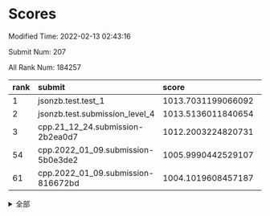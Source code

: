 # Scores

Modified Time: 2022-02-13 02:43:16

Submit Num: 207

All Rank Num: 184257

| rank |               submit               |       score        |       sigma        | pk_num |
| :--- | :--------------------------------- | :----------------- | :----------------- | :----- |
| 1    | jsonzb.test.test_1                 | 1013.7031199066092 | 0.8383284615121157 | 3559   |
| 2    | jsonzb.test.submission_level_4     | 1013.5136011840654 | 0.7950556287134708 | 3563   |
| 3    | cpp.21_12_24.submission-2b2ea0d7   | 1012.2003224820731 | 0.7956076651741314 | 3562   |
| 54   | cpp.2022_01_09.submission-5b0e3de2 | 1005.9990442529107 | 0.743702894403409  | 3558   |
| 61   | cpp.2022_01_09.submission-816672bd | 1004.1019608457187 | 0.7145737441298026 | 3558   |


<details>
<summary>全部</summary>

| rank |                 submit                 |       score        |       sigma        | pk_num |
| :--- | :------------------------------------- | :----------------- | :----------------- | :----- |
| 1    | jsonzb.test.test_1                     | 1013.7031199066092 | 0.8383284615121157 | 3559   |
| 2    | jsonzb.test.submission_level_4         | 1013.5136011840654 | 0.7950556287134708 | 3563   |
| 3    | cpp.21_12_24.submission-2b2ea0d7       | 1012.2003224820731 | 0.7956076651741314 | 3562   |
| 4    | gobigger.level_3.submission_level_3_28 | 1011.4894089119977 | 0.7941268079279107 | 3557   |
| 5    | gobigger.level_3.submission_level_3_46 | 1011.424637948379  | 0.7535679202052525 | 3562   |
| 6    | gobigger.level_3.submission_level_3_5  | 1011.093548558473  | 0.7557547587328725 | 3564   |
| 7    | gobigger.level_3.submission_level_3_38 | 1011.0726380491233 | 0.7831443737717773 | 3558   |
| 8    | gobigger.level_3.submission_level_3_7  | 1011.0722339457232 | 0.7648289650521308 | 3564   |
| 9    | gobigger.level_3.submission_level_3_21 | 1011.0199111231622 | 0.7402353188264811 | 3559   |
| 10   | gobigger.level_3.submission_level_3_9  | 1010.9201083993394 | 0.7411250918214252 | 3559   |
| 11   | gobigger.level_3.submission_level_3_30 | 1010.7977636441311 | 0.7557645243606936 | 3566   |
| 12   | gobigger.level_3.submission_level_3_44 | 1010.7031303494385 | 0.7383069215226071 | 3562   |
| 13   | gobigger.level_3.submission_level_3_16 | 1010.6961236244317 | 0.7592937468550526 | 3564   |
| 14   | gobigger.level_3.submission_level_3_42 | 1010.6878457769133 | 0.7553261700784794 | 3561   |
| 15   | gobigger.level_3.submission_level_3_1  | 1010.6391715575922 | 0.777414889632941  | 3564   |
| 16   | gobigger.level_3.submission_level_3_12 | 1010.564292082339  | 0.7742950714465646 | 3562   |
| 17   | gobigger.level_3.submission_level_3_41 | 1010.5640908406082 | 0.7773063577946934 | 3563   |
| 18   | gobigger.level_3.submission_level_3_8  | 1010.486286049877  | 0.7545232396411748 | 3558   |
| 19   | gobigger.level_3.submission_level_3_3  | 1010.4335856329749 | 0.7712692916453542 | 3555   |
| 20   | gobigger.level_3.submission_level_3_32 | 1010.4299447405799 | 0.7870361515055581 | 3559   |
| 21   | gobigger.level_3.submission_level_3_29 | 1010.4240328648655 | 0.7526833143827979 | 3562   |
| 22   | gobigger.level_3.submission_level_3_43 | 1010.3902879411895 | 0.7535774918869482 | 3561   |
| 23   | gobigger.level_3.submission_level_3_2  | 1010.2577493683333 | 0.7582827073229341 | 3557   |
| 24   | gobigger.level_3.submission_level_3_36 | 1010.2248482602116 | 0.7508480242527921 | 3557   |
| 25   | gobigger.level_3.submission_level_3_4  | 1010.2164050419586 | 0.7524384540942619 | 3559   |
| 26   | gobigger.level_3.submission_level_3_14 | 1010.205797421767  | 0.7301166670440034 | 3560   |
| 27   | gobigger.level_3.submission_level_3_22 | 1010.2046774123068 | 0.7527709554827582 | 3563   |
| 28   | gobigger.level_3.submission_level_3_13 | 1010.1006643546189 | 0.7460230283386385 | 3565   |
| 29   | gobigger.level_3.submission_level_3_49 | 1010.0886888538604 | 0.7517025677581568 | 3566   |
| 30   | gobigger.level_3.submission_level_3_6  | 1010.031765728348  | 0.7542347600192338 | 3564   |
| 31   | gobigger.level_3.submission_level_3_19 | 1009.9158105427957 | 0.7553444095977764 | 3561   |
| 32   | gobigger.level_3.submission_level_3_35 | 1009.7900350085267 | 0.7592318349475695 | 3562   |
| 33   | gobigger.level_3.submission_level_3_34 | 1009.7578530493306 | 0.7611582582756885 | 3561   |
| 34   | gobigger.level_3.submission_level_3_37 | 1009.6090846809589 | 0.7718611945398011 | 3559   |
| 35   | gobigger.level_3.submission_level_3_24 | 1009.5164322223012 | 0.7656011071302206 | 3558   |
| 36   | gobigger.level_3.submission_level_3_33 | 1009.5072333229182 | 0.7656466120856631 | 3561   |
| 37   | gobigger.level_3.submission_level_3_0  | 1009.4918931313914 | 0.7520930627335936 | 3563   |
| 38   | gobigger.level_3.submission_level_3_26 | 1009.4638694374481 | 0.7648374667079458 | 3561   |
| 39   | gobigger.level_3.submission_level_3_40 | 1009.4340908402601 | 0.7716996132807287 | 3559   |
| 40   | gobigger.level_3.submission_level_3_18 | 1009.4236884091507 | 0.74561074482442   | 3563   |
| 41   | gobigger.level_3.submission_level_3_15 | 1009.1317189970259 | 0.7550934294336962 | 3558   |
| 42   | gobigger.level_3.submission_level_3_31 | 1009.1213344088795 | 0.7395044909807689 | 3562   |
| 43   | gobigger.level_3.submission_level_3_45 | 1009.0339928270718 | 0.743553460344811  | 3561   |
| 44   | gobigger.level_3.submission_level_3_20 | 1008.983988135584  | 0.7501291068436001 | 3559   |
| 45   | gobigger.level_3.submission_level_3_48 | 1008.9783091557035 | 0.7365833858562366 | 3561   |
| 46   | gobigger.level_3.submission_level_3_25 | 1008.9615847030464 | 0.740210339181479  | 3560   |
| 47   | gobigger.level_3.submission_level_3_23 | 1008.889942743202  | 0.7414443166707169 | 3556   |
| 48   | gobigger.level_3.submission_level_3_17 | 1008.7262357926644 | 0.7609941887709135 | 3563   |
| 49   | gobigger.level_3.submission_level_3_27 | 1008.6278756923854 | 0.7281911258848264 | 3563   |
| 50   | gobigger.level_3.submission_level_3_11 | 1008.5840285679238 | 0.7709013862675601 | 3561   |
| 51   | gobigger.level_3.submission_level_3_39 | 1008.3675452190676 | 0.7446733352182735 | 3559   |
| 52   | gobigger.level_3.submission_level_3_47 | 1008.2360504948448 | 0.7523411642075627 | 3560   |
| 53   | gobigger.level_3.submission_level_3_10 | 1007.8851421014343 | 0.7440490063662688 | 3561   |
| 54   | cpp.2022_01_09.submission-5b0e3de2     | 1005.9990442529107 | 0.743702894403409  | 3558   |
| 55   | gobigger.level_1.submission_level_1_15 | 1005.4714651510903 | 0.7262357582496692 | 3562   |
| 56   | gobigger.level_1.submission_level_1_43 | 1005.1420100136456 | 0.7317528919856373 | 3558   |
| 57   | gobigger.level_1.submission_level_1_6  | 1004.5796199824745 | 0.7113775122330727 | 3565   |
| 58   | gobigger.level_1.submission_level_1_23 | 1004.3960333835005 | 0.7169816219069306 | 3553   |
| 59   | gobigger.level_1.submission_level_1_32 | 1004.3800364288167 | 0.7199138191338121 | 3564   |
| 60   | gobigger.level_1.submission_level_1_21 | 1004.130538974467  | 0.7133331023307861 | 3564   |
| 61   | cpp.2022_01_09.submission-816672bd     | 1004.1019608457187 | 0.7145737441298026 | 3558   |
| 62   | gobigger.level_1.submission_level_1_41 | 1004.029748624591  | 0.7289306278977113 | 3564   |
| 63   | gobigger.level_1.submission_level_1_37 | 1003.9888118418128 | 0.715295983615046  | 3563   |
| 64   | gobigger.level_1.submission_level_1_3  | 1003.9734759559587 | 0.7198484295162432 | 3558   |
| 65   | gobigger.level_1.submission_level_1_49 | 1003.8812702768097 | 0.713235280472689  | 3561   |
| 66   | gobigger.level_1.submission_level_1_36 | 1003.8747943494036 | 0.7162931073323812 | 3560   |
| 67   | gobigger.level_1.submission_level_1_25 | 1003.8281374154354 | 0.717208010598066  | 3559   |
| 68   | gobigger.level_1.submission_level_1_20 | 1003.7408743666865 | 0.7043627081326697 | 3560   |
| 69   | gobigger.level_1.submission_level_1_45 | 1003.7316388053539 | 0.7329394522876228 | 3557   |
| 70   | gobigger.level_1.submission_level_1_44 | 1003.7292030952112 | 0.7222968946121049 | 3563   |
| 71   | gobigger.level_1.submission_level_1_27 | 1003.7273534240007 | 0.7171887895211996 | 3560   |
| 72   | gobigger.level_1.submission_level_1_10 | 1003.6964134502797 | 0.7246984015743684 | 3563   |
| 73   | gobigger.level_1.submission_level_1_12 | 1003.6893019869436 | 0.7085204595390595 | 3560   |
| 74   | gobigger.level_1.submission_level_1_28 | 1003.6792540696598 | 0.7302810916612553 | 3561   |
| 75   | gobigger.level_1.submission_level_1_26 | 1003.5916858471815 | 0.7256190790517217 | 3562   |
| 76   | gobigger.level_1.submission_level_1_39 | 1003.4425090351585 | 0.7117332238228966 | 3560   |
| 77   | gobigger.level_1.submission_level_1_47 | 1003.4297974072447 | 0.7097727738812927 | 3559   |
| 78   | gobigger.level_1.submission_level_1_14 | 1003.3719376633385 | 0.7106831255407824 | 3560   |
| 79   | gobigger.level_1.submission_level_1_13 | 1003.2355926067888 | 0.7177766480336446 | 3564   |
| 80   | gobigger.level_1.submission_level_1_7  | 1003.1841983075053 | 0.7086791586253635 | 3560   |
| 81   | gobigger.level_1.submission_level_1_42 | 1003.1586521694231 | 0.7246227525616663 | 3559   |
| 82   | gobigger.level_1.submission_level_1_22 | 1003.1408305691306 | 0.7117757572953592 | 3556   |
| 83   | gobigger.level_1.submission_level_1_5  | 1003.1340066828362 | 0.7024350324925319 | 3563   |
| 84   | gobigger.level_1.submission_level_1_18 | 1003.0460572006169 | 0.7083406396359359 | 3560   |
| 85   | gobigger.level_1.submission_level_1_38 | 1003.0000522214899 | 0.7220304582363185 | 3557   |
| 86   | gobigger.level_1.submission_level_1_16 | 1002.9563070897394 | 0.7134993635137553 | 3561   |
| 87   | gobigger.level_1.submission_level_1_24 | 1002.9500943229829 | 0.7279026231126076 | 3564   |
| 88   | gobigger.level_1.submission_level_1_34 | 1002.8147974488764 | 0.7249369727767883 | 3562   |
| 89   | gobigger.level_1.submission_level_1_40 | 1002.8050737733084 | 0.7076644506017351 | 3564   |
| 90   | gobigger.level_1.submission_level_1_2  | 1002.7577448989745 | 0.6994532066967907 | 3559   |
| 91   | gobigger.level_1.submission_level_1_11 | 1002.6295175602133 | 0.7198571841852065 | 3563   |
| 92   | gobigger.level_1.submission_level_1_9  | 1002.5805581302589 | 0.713225537601926  | 3555   |
| 93   | gobigger.level_1.submission_level_1_4  | 1002.5620757138719 | 0.7091050162834254 | 3564   |
| 94   | gobigger.level_1.submission_level_1_1  | 1002.4980321028671 | 0.7178350503382742 | 3558   |
| 95   | gobigger.level_1.submission_level_1_48 | 1002.469741720717  | 0.7090897498742106 | 3562   |
| 96   | gobigger.level_1.submission_level_1_8  | 1002.4477087913075 | 0.710117630404664  | 3563   |
| 97   | gobigger.level_1.submission_level_1_30 | 1002.3308145548391 | 0.7274264021136282 | 3558   |
| 98   | gobigger.level_1.submission_level_1_0  | 1002.3048400960413 | 0.7158794675039516 | 3561   |
| 99   | gobigger.level_1.submission_level_1_35 | 1002.2697500920524 | 0.7061225313763947 | 3556   |
| 100  | gobigger.level_1.submission_level_1_31 | 1002.1115734660887 | 0.7193929046879393 | 3557   |
| 101  | gobigger.level_1.submission_level_1_19 | 1002.0504130248901 | 0.7052058950885568 | 3560   |
| 102  | gobigger.level_1.submission_level_1_29 | 1002.0274922201636 | 0.7133801782169885 | 3560   |
| 103  | gobigger.level_1.submission_level_1_33 | 1001.9228088383572 | 0.7191038247198289 | 3559   |
| 104  | gobigger.level_1.submission_level_1_17 | 1001.8747822462688 | 0.7106910759147831 | 3559   |
| 105  | gobigger.level_1.submission_level_1_46 | 1001.7151122634319 | 0.7095654900241222 | 3562   |
| 106  | gobigger.random.submission_random_0    | 997.5290984495888  | 0.6945106215958937 | 3562   |
| 107  | gobigger.random.submission_random_18   | 997.1539286332479  | 0.7149886214588514 | 3563   |
| 108  | gobigger.random.submission_random_44   | 997.1258409929086  | 0.7030853718541905 | 3558   |
| 109  | gobigger.random.submission_random_30   | 997.1086283442211  | 0.7180210849147661 | 3553   |
| 110  | gobigger.random.submission_random_41   | 996.900332905953   | 0.7145239971861881 | 3562   |
| 111  | gobigger.random.submission_random_27   | 996.8953678364104  | 0.7188325384178054 | 3558   |
| 112  | gobigger.random.submission_random_39   | 996.7739506978995  | 0.7060451527421682 | 3562   |
| 113  | gobigger.random.submission_random_19   | 996.622046896388   | 0.7044067310559333 | 3560   |
| 114  | gobigger.random.submission_random_36   | 996.601096986595   | 0.7072401350778941 | 3566   |
| 115  | gobigger.random.submission_random_42   | 996.5679008377026  | 0.7044769509669289 | 3564   |
| 116  | gobigger.random.submission_random_16   | 996.494965004548   | 0.7158423315606554 | 3563   |
| 117  | gobigger.random.submission_random_46   | 996.3153579962409  | 0.7058293632130275 | 3558   |
| 118  | gobigger.random.submission_random_34   | 996.222070430809   | 0.704435203442695  | 3565   |
| 119  | gobigger.random.submission_random_47   | 996.2109373123178  | 0.7069069178498427 | 3566   |
| 120  | gobigger.random.submission_random_45   | 996.1707897000728  | 0.7150203388549509 | 3555   |
| 121  | gobigger.random.submission_random_38   | 996.1429361339752  | 0.7171783882680204 | 3560   |
| 122  | gobigger.random.submission_random_2    | 996.129146123887   | 0.7176868411839806 | 3554   |
| 123  | gobigger.random.submission_random_43   | 996.1076922113016  | 0.7184609224634108 | 3562   |
| 124  | gobigger.random.submission_random_21   | 996.0727091675826  | 0.7129568194356275 | 3556   |
| 125  | gobigger.random.submission_random_15   | 996.0689055196879  | 0.714151525355013  | 3564   |
| 126  | gobigger.random.submission_random_26   | 996.0566695459016  | 0.7085456132692197 | 3555   |
| 127  | gobigger.random.submission_random_3    | 995.9845340368296  | 0.714636381716287  | 3562   |
| 128  | gobigger.random.submission_random_48   | 995.9767347464281  | 0.7142206589006577 | 3560   |
| 129  | gobigger.random.submission_random_9    | 995.9603008465544  | 0.7178826823117326 | 3561   |
| 130  | gobigger.random.submission_random_1    | 995.9527458966885  | 0.7118805313608028 | 3564   |
| 131  | gobigger.random.submission_random_49   | 995.8920616422904  | 0.7180031160563425 | 3561   |
| 132  | gobigger.random.submission_random_20   | 995.7731675726773  | 0.7156042969271978 | 3558   |
| 133  | gobigger.random.submission_random_31   | 995.7724795507481  | 0.7250012566543457 | 3561   |
| 134  | gobigger.random.submission_random_6    | 995.7443565804581  | 0.7114040615034224 | 3558   |
| 135  | gobigger.random.submission_random_12   | 995.6942262815384  | 0.7016489270558194 | 3562   |
| 136  | gobigger.random.submission_random_37   | 995.6667882881486  | 0.7052135410704318 | 3560   |
| 137  | gobigger.random.submission_random_23   | 995.6252069799745  | 0.7090713315133425 | 3559   |
| 138  | gobigger.random.submission_random_35   | 995.5951815648185  | 0.7131444112819785 | 3557   |
| 139  | gobigger.random.submission_random_8    | 995.5741551034711  | 0.7121899954160443 | 3559   |
| 140  | gobigger.random.submission_random_29   | 995.4826937032991  | 0.7198409329590705 | 3556   |
| 141  | gobigger.random.submission_random_32   | 995.4471166437916  | 0.7087368058195272 | 3563   |
| 142  | gobigger.random.submission_random_25   | 995.4147923606589  | 0.712655311915354  | 3558   |
| 143  | gobigger.random.submission_random_10   | 995.4008612531427  | 0.7081534994598819 | 3561   |
| 144  | gobigger.random.submission_random_13   | 995.3985509579888  | 0.7169205962850008 | 3564   |
| 145  | gobigger.random.submission_random_40   | 995.3095882146894  | 0.7050919971794893 | 3559   |
| 146  | gobigger.random.submission_random_5    | 995.3014076606207  | 0.7106920824384926 | 3556   |
| 147  | gobigger.random.submission_random_7    | 995.276820756193   | 0.7196012074376262 | 3562   |
| 148  | gobigger.random.submission_random_28   | 995.2419962343147  | 0.7145998755733491 | 3559   |
| 149  | gobigger.random.submission_random_22   | 995.1643290332365  | 0.7079625308000724 | 3560   |
| 150  | gobigger.random.submission_random_33   | 995.1525849634052  | 0.7178193422489721 | 3557   |
| 151  | gobigger.random.submission_random_4    | 995.0520606193757  | 0.705267113394428  | 3558   |
| 152  | gobigger.random.submission_random_14   | 994.9257786793457  | 0.7142413801920771 | 3562   |
| 153  | gobigger.level_2.submission_level_2_37 | 994.6583362507358  | 0.7379176167742761 | 3562   |
| 154  | gobigger.random.submission_random_24   | 994.6145283278929  | 0.7199862295913295 | 3560   |
| 155  | gobigger.random.submission_random_11   | 994.6004667620393  | 0.7200002073939502 | 3559   |
| 156  | gobigger.random.submission_random_17   | 994.4333386695793  | 0.7332115650595616 | 3559   |
| 157  | gobigger.level_2.submission_level_2_5  | 994.4259518855538  | 0.7279992038157219 | 3559   |
| 158  | gobigger.level_2.submission_level_2_34 | 993.9991702234153  | 0.72878198057211   | 3563   |
| 159  | gobigger.level_2.submission_level_2_0  | 993.3335076691603  | 0.7226387118073366 | 3563   |
| 160  | gobigger.level_2.submission_level_2_46 | 993.0640458313102  | 0.7266211941868745 | 3560   |
| 161  | gobigger.level_2.submission_level_2_27 | 993.0500629711278  | 0.7423971414434872 | 3562   |
| 162  | gobigger.level_2.submission_level_2_45 | 992.8988854596947  | 0.7250356365913246 | 3562   |
| 163  | gobigger.level_2.submission_level_2_1  | 992.8828371119711  | 0.7356838856759226 | 3558   |
| 164  | gobigger.level_2.submission_level_2_38 | 992.8718655267211  | 0.724576890185252  | 3560   |
| 165  | gobigger.level_2.submission_level_2_35 | 992.8507294758949  | 0.7258405947774361 | 3559   |
| 166  | gobigger.level_2.submission_level_2_18 | 992.8423212846882  | 0.7349608816637719 | 3568   |
| 167  | gobigger.level_2.submission_level_2_43 | 992.7956884451227  | 0.7257866440455069 | 3560   |
| 168  | gobigger.level_2.submission_level_2_28 | 992.7281983619208  | 0.733563246360244  | 3559   |
| 169  | gobigger.level_2.submission_level_2_7  | 992.6452005389125  | 0.7412189011129712 | 3559   |
| 170  | gobigger.level_2.submission_level_2_42 | 992.5608040095827  | 0.7240083480664204 | 3555   |
| 171  | gobigger.level_2.submission_level_2_6  | 992.5497196887446  | 0.7324484510108757 | 3564   |
| 172  | gobigger.level_2.submission_level_2_17 | 992.5360326130615  | 0.7299571785308742 | 3558   |
| 173  | gobigger.level_2.submission_level_2_47 | 992.4248446922797  | 0.7442580236727153 | 3564   |
| 174  | gobigger.level_2.submission_level_2_39 | 992.3926656858455  | 0.7339276097746632 | 3562   |
| 175  | gobigger.level_2.submission_level_2_24 | 992.3126941568471  | 0.7268573751484259 | 3564   |
| 176  | gobigger.level_2.submission_level_2_26 | 992.3120878395016  | 0.7377367247269121 | 3559   |
| 177  | gobigger.level_2.submission_level_2_36 | 992.3118041158035  | 0.7452210635953277 | 3563   |
| 178  | gobigger.level_2.submission_level_2_11 | 992.2826649797812  | 0.7534116954748049 | 3557   |
| 179  | gobigger.level_2.submission_level_2_21 | 992.2760122367511  | 0.7322636861901612 | 3562   |
| 180  | gobigger.level_2.submission_level_2_14 | 992.1965685203098  | 0.7374735608084511 | 3563   |
| 181  | gobigger.level_2.submission_level_2_48 | 992.1835928480158  | 0.7444260943287072 | 3561   |
| 182  | gobigger.level_2.submission_level_2_3  | 992.0834111668426  | 0.7509010841356125 | 3562   |
| 183  | gobigger.level_2.submission_level_2_20 | 992.0401997877784  | 0.7361122731527474 | 3560   |
| 184  | gobigger.level_2.submission_level_2_2  | 992.037091591066   | 0.7384021542254232 | 3560   |
| 185  | gobigger.level_2.submission_level_2_4  | 991.8100698969757  | 0.7730090536479917 | 3560   |
| 186  | gobigger.level_2.submission_level_2_40 | 991.7744450990018  | 0.740014486744967  | 3563   |
| 187  | gobigger.level_2.submission_level_2_23 | 991.7187219050854  | 0.7503352097539339 | 3562   |
| 188  | gobigger.level_2.submission_level_2_9  | 991.7183189360085  | 0.7565578427390225 | 3561   |
| 189  | gobigger.level_2.submission_level_2_31 | 991.7159478321021  | 0.7402929611575151 | 3560   |
| 190  | gobigger.level_2.submission_level_2_22 | 991.6952618629158  | 0.7597325977243993 | 3559   |
| 191  | gobigger.level_2.submission_level_2_30 | 991.5279941210166  | 0.7461673261542903 | 3559   |
| 192  | gobigger.level_2.submission_level_2_12 | 991.5153148640416  | 0.7432923887437235 | 3563   |
| 193  | gobigger.level_2.submission_level_2_25 | 991.4672753173583  | 0.7497806434727033 | 3557   |
| 194  | gobigger.level_2.submission_level_2_49 | 991.4568025102686  | 0.7450564198633393 | 3564   |
| 195  | gobigger.level_2.submission_level_2_33 | 991.4499153657862  | 0.7623505145950663 | 3560   |
| 196  | gobigger.level_2.submission_level_2_32 | 991.3793976313328  | 0.745250900585965  | 3560   |
| 197  | gobigger.level_2.submission_level_2_29 | 991.3610910099435  | 0.7753490244660572 | 3561   |
| 198  | gobigger.level_2.submission_level_2_13 | 991.2603981949071  | 0.7493197584352606 | 3559   |
| 199  | gobigger.level_2.submission_level_2_19 | 991.1982091352501  | 0.7537083755125434 | 3555   |
| 200  | gobigger.level_2.submission_level_2_16 | 991.1027146951283  | 0.7577587173375022 | 3569   |
| 201  | gobigger.level_2.submission_level_2_15 | 991.059678560839   | 0.757219814950711  | 3559   |
| 202  | gobigger.level_2.submission_level_2_41 | 991.044352545406   | 0.7652483601406594 | 3559   |
| 203  | gobigger.level_2.submission_level_2_10 | 990.9979141744083  | 0.7637904490130945 | 3559   |
| 204  | gobigger.level_2.submission_level_2_44 | 990.5087655266938  | 0.7696103943945747 | 3565   |
| 205  | gobigger.level_2.submission_level_2_8  | 990.4232351669799  | 0.7551805044223009 | 3562   |
| 206  | gobigger.none.submission_none_1        | 979.1193635466065  | 1.1882804412446024 | 3562   |
| 207  | gobigger.none.submission_none_0        | 974.7479802510152  | 1.4893352391989991 | 3559   |

</details>